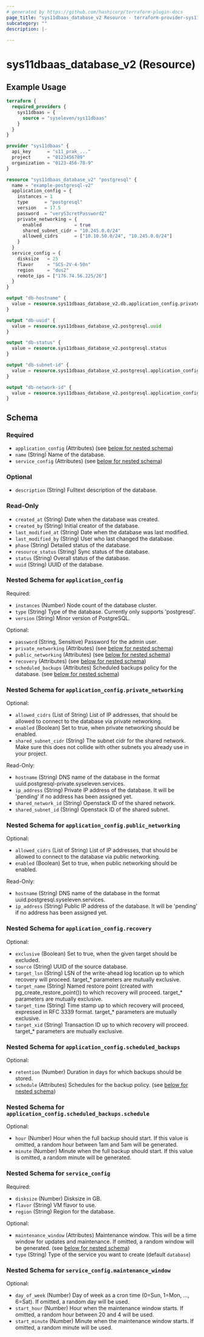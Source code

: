 ```yaml
---
# generated by https://github.com/hashicorp/terraform-plugin-docs
page_title: "sys11dbaas_database_v2 Resource - terraform-provider-sys11dbaas"
subcategory: ""
description: |-
  
---
```


# sys11dbaas_database_v2 (Resource)



## Example Usage

```terraform
terraform {
  required_providers {
    sys11dbaas = {
      source = "syseleven/sys11dbaas"
    }
  }
}

provider "sys11dbaas" {
  api_key      = "s11_prak_..."
  project      = "0123456789"
  organization = "0123-456-78-9"
}

resource "sys11dbaas_database_v2" "postgresql" {
  name = "example-postgresql-v2"
  application_config = {
    instances = 1
    type      = "postgresql"
    version   = 17.5
    password  = "veryS3cretPassword2"
    private_networking = {
      enabled            = true
      shared_subnet_cidr = "10.245.0.0/24"
      allowed_cidrs      = ["10.10.50.0/24", "10.245.0.0/24"]
    }
  }
  service_config = {
    disksize   = 25
    flavor     = "SCS-2V-4-50n"
    region     = "dus2"
    remote_ips = ["176.74.56.225/26"]
  }
}

output "db-hostname" {
  value = resource.sys11dbaas_database_v2.db.application_config.private_networking.hostname
}

output "db-uuid" {
  value = resource.sys11dbaas_database_v2.postgresql.uuid
}

output "db-status" {
  value = resource.sys11dbaas_database_v2.postgresql.status
}

output "db-subnet-id" {
  value = resource.sys11dbaas_database_v2.postgresql.application_config.private_networking.shared_subnet_id
}

output "db-network-id" {
  value = resource.sys11dbaas_database_v2.postgresql.application_config.private_networking.shared_network_id
}
```

<!-- schema generated by tfplugindocs -->
## Schema

### Required

- `application_config` (Attributes) (see [below for nested schema](#nestedatt--application_config))
- `name` (String) Name of the database.
- `service_config` (Attributes) (see [below for nested schema](#nestedatt--service_config))

### Optional

- `description` (String) Fulltext description of the database.

### Read-Only

- `created_at` (String) Date when the database was created.
- `created_by` (String) Initial creator of the database.
- `last_modified_at` (String) Date when the database was last modified.
- `last_modified_by` (String) User who last changed the database.
- `phase` (String) Detailed status of the database.
- `resource_status` (String) Sync status of the database.
- `status` (String) Overall status of the database.
- `uuid` (String) UUID of the database.

<a id="nestedatt--application_config"></a>
### Nested Schema for `application_config`

Required:

- `instances` (Number) Node count of the database cluster.
- `type` (String) Type of the database. Currently only supports 'postgresql'.
- `version` (String) Minor version of PostgreSQL.

Optional:

- `password` (String, Sensitive) Password for the admin user.
- `private_networking` (Attributes) (see [below for nested schema](#nestedatt--application_config--private_networking))
- `public_networking` (Attributes) (see [below for nested schema](#nestedatt--application_config--public_networking))
- `recovery` (Attributes) (see [below for nested schema](#nestedatt--application_config--recovery))
- `scheduled_backups` (Attributes) Scheduled backups policy for the database. (see [below for nested schema](#nestedatt--application_config--scheduled_backups))

<a id="nestedatt--application_config--private_networking"></a>
### Nested Schema for `application_config.private_networking`

Optional:

- `allowed_cidrs` (List of String) List of IP addresses, that should be allowed to connect to the database via private networking.
- `enabled` (Boolean) Set to true, when private networking should be enabled.
- `shared_subnet_cidr` (String) The subnet cidr for the shared network. Make sure this does not collide with other subnets you already use in your project.

Read-Only:

- `hostname` (String) DNS name of the database in the format uuid.postgresql-private.syseleven.services.
- `ip_address` (String) Private IP address of the database. It will be 'pending' if no address has been assigned yet.
- `shared_network_id` (String) Openstack ID of the shared network.
- `shared_subnet_id` (String) Openstack ID of the shared subnet.


<a id="nestedatt--application_config--public_networking"></a>
### Nested Schema for `application_config.public_networking`

Optional:

- `allowed_cidrs` (List of String) List of IP addresses, that should be allowed to connect to the database via public networking.
- `enabled` (Boolean) Set to true, when public networking should be enabled.

Read-Only:

- `hostname` (String) DNS name of the database in the format uuid.postgresql.syseleven.services.
- `ip_address` (String) Public IP address of the database. It will be 'pending' if no address has been assigned yet.


<a id="nestedatt--application_config--recovery"></a>
### Nested Schema for `application_config.recovery`

Optional:

- `exclusive` (Boolean) Set to true, when the given target should be excluded.
- `source` (String) UUID of the source database.
- `target_lsn` (String) LSN of the write-ahead log location up to which recovery will proceed. target_* parameters are mutually exclusive.
- `target_name` (String) Named restore point (created with pg_create_restore_point()) to which recovery will proceed. target_* parameters are mutually exclusive.
- `target_time` (String) Time stamp up to which recovery will proceed, expressed in RFC 3339 format. target_* parameters are mutually exclusive.
- `target_xid` (String) Transaction ID up to which recovery will proceed. target_* parameters are mutually exclusive.


<a id="nestedatt--application_config--scheduled_backups"></a>
### Nested Schema for `application_config.scheduled_backups`

Optional:

- `retention` (Number) Duration in days for which backups should be stored.
- `schedule` (Attributes) Schedules for the backup policy. (see [below for nested schema](#nestedatt--application_config--scheduled_backups--schedule))

<a id="nestedatt--application_config--scheduled_backups--schedule"></a>
### Nested Schema for `application_config.scheduled_backups.schedule`

Optional:

- `hour` (Number) Hour when the full backup should start. If this value is omitted, a random hour between 1am and 5am will be generated.
- `minute` (Number) Minute when the full backup should start. If this value is omitted, a random minute will be generated.




<a id="nestedatt--service_config"></a>
### Nested Schema for `service_config`

Required:

- `disksize` (Number) Disksize in GB.
- `flavor` (String) VM flavor to use.
- `region` (String) Region for the database.

Optional:

- `maintenance_window` (Attributes) Maintenance window. This will be a time window for updates and maintenance. If omitted, a random window will be generated. (see [below for nested schema](#nestedatt--service_config--maintenance_window))
- `type` (String) Type of the service you want to create (default `database`)

<a id="nestedatt--service_config--maintenance_window"></a>
### Nested Schema for `service_config.maintenance_window`

Optional:

- `day_of_week` (Number) Day of week as a cron time (0=Sun, 1=Mon, ..., 6=Sat). If omitted, a random day will be used.
- `start_hour` (Number) Hour when the maintenance window starts. If omitted, a random hour between 20 and 4 will be used.
- `start_minute` (Number) Minute when the maintenance window starts. If omitted, a random minute will be used.
